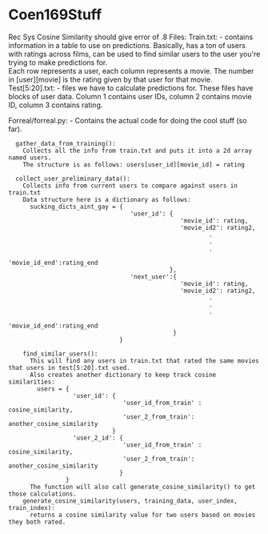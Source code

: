 # Coen169Stuff
Rec Sys
Cosine Similarity should give error of .8
Files:
  Train.txt:
    - contains information in a table to use on predictions. 
      Basically, has a ton of users with ratings across films, can be used to find similar users 
      to the user you're trying to make predictions for.  
      Each row represents a user, each column represents a movie. The number in [user][movie]
      is the rating given by that user for that movie. 
  Test[5:20].txt:
    - files we have to calculate predictions for.
      These files have blocks of user data. Column 1 contains user IDs, column 2 contains movie ID, column 3 contains rating.
      
  Forreal/forreal.py:
    - Contains the actual code for doing the cool stuff (so far).
      
      gather_data_from_training(): 
        Collects all the info from train.txt and puts it into a 2d array named users.
        The structure is as follows: users[user_id][movie_id] = rating
      
      collect_user_preliminary_data():
        Collects info from current users to compare against users in train.txt
        Data structure here is a dictionary as follows:
          sucking_dicts_aint_gay = {
                                      'user_id': {
                                                    'movie_id': rating,
                                                    'movie_id2': rating2,
                                                            .
                                                            .
                                                            .
                                                    'movie_id_end':rating_end
                                                 },
                                      'next_user':{
                                                    'movie_id': rating,
                                                    'movie_id2': rating2,
                                                            .
                                                            .
                                                            .
                                                    'movie_id_end':rating_end
                                                  }
                                   }  
                                   
        find_similar_users():
          This will find any users in train.txt that rated the same movies that users in test[5:20].txt used.
          Also creates another dictionary to keep track cosine similarities:
            users = {
                      'user_id': {
                                    'user_id_from_train' : cosine_similarity,
                                    'user_2_from_train': another_cosine_similarity
                                 }
                      'user_2_id': {
                                    'user_id_from_train' : cosine_similarity,
                                    'user_2_from_train': another_cosine_similarity
                                   }
                    }
          The function will also call generate_cosine_similarity() to get those calculations.
        generate_cosine_similarity(users, training_data, user_index, train_index):
          returns a cosine similarity value for two users based on movies they both rated. 
  
